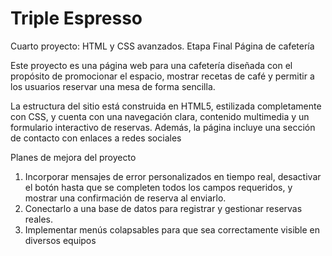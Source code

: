 # Triple Espresso
Cuarto proyecto: HTML y CSS avanzados. Etapa Final
Página de cafetería

Este proyecto es una página web para una cafetería diseñada con el propósito de promocionar el espacio, mostrar recetas de café y permitir a los usuarios reservar una mesa de forma sencilla.

La estructura del sitio está construida en HTML5, estilizada completamente con CSS, y cuenta con una navegación clara, contenido multimedia y un formulario interactivo de reservas. Además, la página incluye una sección de contacto con enlaces a redes sociales

Planes de mejora del proyecto
1. Incorporar mensajes de error personalizados en tiempo real, desactivar el botón hasta que se completen todos los campos requeridos, y mostrar una confirmación de reserva al enviarlo.
2. Conectarlo a una base de datos para registrar y gestionar reservas reales.
3. Implementar menús colapsables para que sea correctamente visible en diversos equipos

